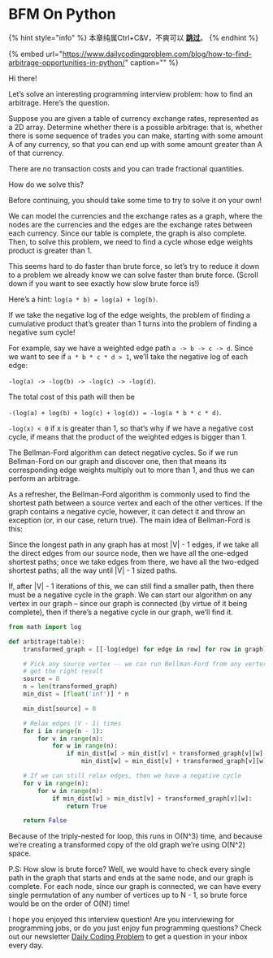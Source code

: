 # BFM On Python

{% hint style="info" %}
本章纯属Ctrl+C&V，不爽可以 [**跳过**](https://guhhhhaa.gitbook.io/bfm/qian-qian-de-liang-hua-shi-jie-hou-ban-dai-ma)。
{% endhint %}

{% embed url="https://www.dailycodingproblem.com/blog/how-to-find-arbitrage-opportunities-in-python/" caption="" %}

Hi there!

Let’s solve an interesting programming interview problem: how to find an arbitrage. Here’s the question.

Suppose you are given a table of currency exchange rates, represented as a 2D array. Determine whether there is a possible arbitrage: that is, whether there is some sequence of trades you can make, starting with some amount A of any currency, so that you can end up with some amount greater than A of that currency.

There are no transaction costs and you can trade fractional quantities.

How do we solve this?

Before continuing, you should take some time to try to solve it on your own!

We can model the currencies and the exchange rates as a graph, where the nodes are the currencies and the edges are the exchange rates between each currency. Since our table is complete, the graph is also complete. Then, to solve this problem, we need to find a cycle whose edge weights product is greater than 1.

This seems hard to do faster than brute force, so let’s try to reduce it down to a problem we already know we can solve faster than brute force. \(Scroll down if you want to see exactly how slow brute force is!\)

Here’s a hint: `log(a * b) = log(a) + log(b)`.

If we take the negative log of the edge weights, the problem of finding a cumulative product that’s greater than 1 turns into the problem of finding a negative sum cycle!

For example, say we have a weighted edge path `a -> b -> c -> d`. Since we want to see if `a * b * c * d > 1`, we’ll take the negative log of each edge:

`-log(a) -> -log(b) -> -log(c) -> -log(d)`.

The total cost of this path will then be

`-(log(a) + log(b) + log(c) + log(d)) = -log(a * b * c * d)`.

`-log(x) < 0` if x is greater than 1, so that’s why if we have a negative cost cycle, if means that the product of the weighted edges is bigger than 1.

The Bellman-Ford algorithm can detect negative cycles. So if we run Bellman-Ford on our graph and discover one, then that means its corresponding edge weights multiply out to more than 1, and thus we can perform an arbitrage.

As a refresher, the Bellman-Ford algorithm is commonly used to find the shortest path between a source vertex and each of the other vertices. If the graph contains a negative cycle, however, it can detect it and throw an exception \(or, in our case, return true\). The main idea of Bellman-Ford is this:

Since the longest path in any graph has at most \|V\| - 1 edges, if we take all the direct edges from our source node, then we have all the one-edged shortest paths; once we take edges from there, we have all the two-edged shortest paths; all the way until \|V\| - 1 sized paths.

If, after \|V\| - 1 iterations of this, we can still find a smaller path, then there must be a negative cycle in the graph. We can start our algorithm on any vertex in our graph – since our graph is connected \(by virtue of it being complete\), then if there’s a negative cycle in our graph, we’ll find it.

```python
from math import log

def arbitrage(table):
    transformed_graph = [[-log(edge) for edge in row] for row in graph]

    # Pick any source vertex -- we can run Bellman-Ford from any vertex and
    # get the right result
    source = 0
    n = len(transformed_graph)
    min_dist = [float('inf')] * n

    min_dist[source] = 0

    # Relax edges |V - 1| times
    for i in range(n - 1):
        for v in range(n):
            for w in range(n):
                if min_dist[w] > min_dist[v] + transformed_graph[v][w]:
                    min_dist[w] = min_dist[v] + transformed_graph[v][w]

    # If we can still relax edges, then we have a negative cycle
    for v in range(n):
        for w in range(n):
            if min_dist[w] > min_dist[v] + transformed_graph[v][w]:
                return True

    return False
```

Because of the triply-nested for loop, this runs in O\(N^3\) time, and because  
we’re creating a transformed copy of the old graph we’re using O\(N^2\) space.

P.S: How slow is brute force? Well, we would have to check every single path in the graph that starts and ends at the same node, and our graph is complete. For each node, since our graph is connected, we can have every single permutation of any number of vertices up to N - 1, so brute force would be on the order of O\(N!\) time!

I hope you enjoyed this interview question! Are you interviewing for programming jobs, or do you just enjoy fun programming questions? Check out our newsletter [Daily Coding Problem](https://dailycodingproblem.com/) to get a question in your inbox every day.

